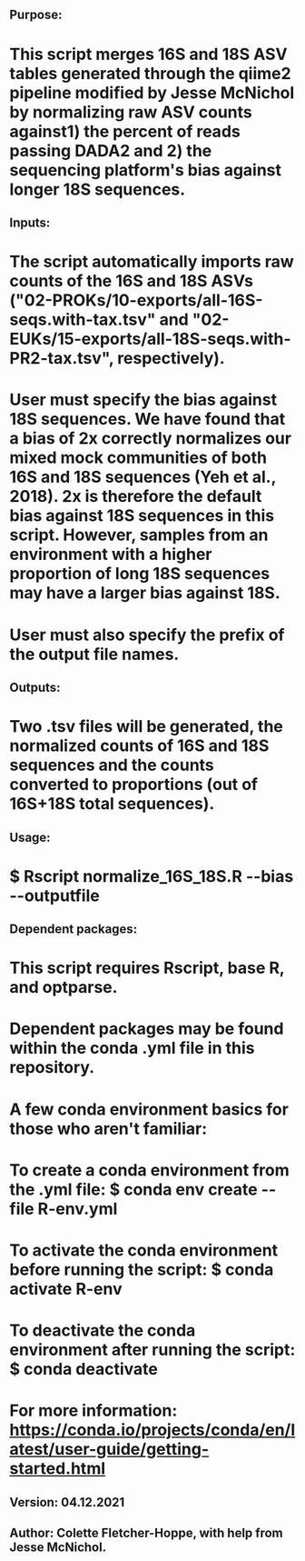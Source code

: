 ## Purpose:
# This script merges 16S and 18S ASV tables generated through the qiime2 pipeline modified by Jesse McNichol by normalizing raw ASV counts against1) the percent of reads passing DADA2 and 2) the sequencing platform's bias against longer 18S sequences.

## Inputs:
# The script automatically imports raw counts of the 16S and 18S ASVs ("02-PROKs/10-exports/all-16S-seqs.with-tax.tsv" and "02-EUKs/15-exports/all-18S-seqs.with-PR2-tax.tsv", respectively).
# User must specify the bias against 18S sequences. We have found that a bias of 2x correctly normalizes our mixed mock communities of both 16S and 18S sequences (Yeh et al., 2018). 2x is therefore the default bias against 18S sequences in this script. However, samples from an environment with a higher proportion of long 18S sequences may have a larger bias against 18S.
# User must also specify the prefix of the output file names. 

## Outputs:
# Two .tsv files will be generated, the normalized counts of 16S and 18S sequences and the counts converted to proportions (out of 16S+18S total sequences).

## Usage: 
# $ Rscript normalize_16S_18S.R --bias <number> --outputfile <name>

## Dependent packages: 
# This script requires Rscript, base R, and optparse. 
# Dependent packages may be found within the conda .yml file in this repository.
# A few conda environment basics for those who aren't familiar: 
# To create a conda environment from the .yml file: $ conda env create --file R-env.yml
# To activate the conda environment before running the script: $ conda activate R-env
# To deactivate the conda environment after running the script: $ conda deactivate 
# For more information: https://conda.io/projects/conda/en/latest/user-guide/getting-started.html

## Version: 04.12.2021
## Author: Colette Fletcher-Hoppe, with help from Jesse McNichol. 
 
